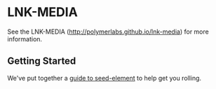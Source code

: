 LNK-MEDIA
================

See the LNK-MEDIA (http://polymerlabs.github.io/lnk-media) for more information.

## Getting Started

We've put together a [guide to seed-element](http://www.polymer-project.org/docs/start/reusableelements.html) to help get you rolling.
